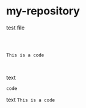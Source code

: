 # my-repository

test file

<pre>

<code>

This is a code

</code>
</pre>

text

    code
    
text
```This is a code```

